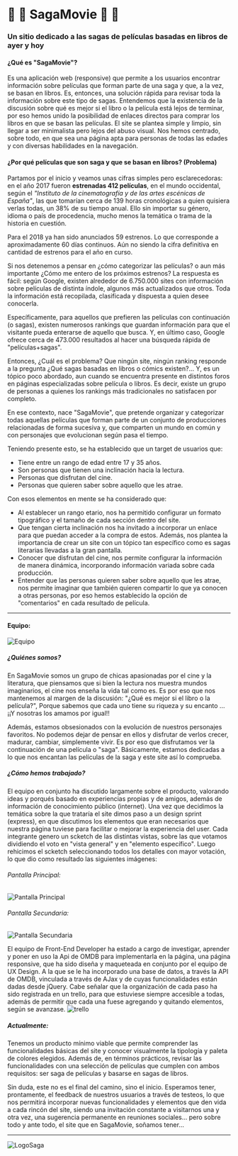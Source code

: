 # :movie_camera: :notebook: SagaMovie :notebook: :movie_camera:
### Un sitio dedicado a las sagas de películas basadas en libros de ayer y hoy


#### ¿Qué es "SagaMovie"?
Es una aplicación web (responsive) que permite a los usuarios encontrar información sobre películas que forman parte de una saga y que, a la vez, se basan en libros. Es, entonces, una solución rápida para revisar toda la información sobre este tipo de sagas. Entendemos que la existencia de la discusión sobre qué es mejor si el libro o la película está lejos de terminar, por eso hemos unido la posibilidad de enlaces directos para comprar los libros en que se basan las películas. 
El site se plantea simple y limpio, sin llegar a ser minimalista pero lejos del abuso visual. Nos hemos centrado, sobre todo, en que sea una página apta para personas de todas las edades y con diversas habilidades en la navegación.  


#### ¿Por qué películas que son saga y que se basan en libros? (Problema) 

Partamos por el inicio y veamos unas cifras simples pero esclarecedoras: en el año 2017 fueron **estrenadas 412 películas**, en el mundo occidental, según el *"Instituto de la cinematografía y de las artes escénicas de España"*, las que tomarían cerca de 139 horas cronológicas a quien quisiera verlas todas, un 38% de su tiempo anual. Ello sin importar su género, idioma o país de procedencia, mucho menos la temática o trama de la historia en cuestión.    
  
Para el 2018 ya han sido anunciados 59 estrenos. Lo que corresponde a aproximadamente 60 días continuos. Aún no siendo la cifra definitiva en cantidad de estrenos para el año en curso.  
  
Si nos detenemos a pensar en ¿cómo categorizar las películas? o aun más importante ¿Cómo me entero de los próximos estrenos? La respuesta es fácil: según Google, existen alrededor de 6.750.000 sites con información sobre películas de distinta índole, algunos más actualizados que otros. Toda la información está recopilada, clasificada y dispuesta a quien desee conocerla. 
  
Específicamente, para aquellos que prefieren las películas con continuación (o sagas), existen numerosos rankings que guardan información para que el visitante pueda enterarse de aquello que busca. Y, en último caso, Google ofrece cerca de 473.000 resultados al hacer una búsqueda rápida de "películas+sagas". 
  
Entonces, ¿Cuál es el problema? Que ningún site, ningún ranking responde a la pregunta ¿Qué sagas basadas en libros o cómics existen?...  Y, es un tópico poco abordado, aun cuando se encuentra presente en distintos foros en páginas especializadas sobre película o libros. Es decir, existe un grupo de personas a quienes los rankings más tradicionales no satisfacen por completo. 
  
En ese contexto, nace "SagaMovie", que pretende organizar y categorizar todas aquellas películas que forman parte de un conjunto de producciones relacionadas de forma sucesiva y, que comparten un mundo en común y con personajes que evolucionan según pasa el tiempo.

Teniendo presente esto, se ha establecido que un target de usuarios que: 
* Tiene entre un rango de edad entre 17 y 35 años. 
* Son personas que tienen una inclinación hacia la lectura. 
* Personas que disfrutan del cine. 
* Personas que quieren saber sobre aquello que les atrae. 
  
Con esos elementos en mente se ha considerado que: 
* Al establecer un rango etario, nos ha permitido configurar un formato tipográfico y el tamaño de cada sección dentro del site. 
* Que tengan cierta inclinación nos ha invitado a incorporar un enlace para que puedan acceder a la compra de estos. Además, nos plantea la importancia de crear un site con un tópico tan específico como es sagas literarias llevadas a la gran pantalla. 
* Conocer que disfrutan del cine, nos permite configurar la información de manera dinámica, incorporando información variada sobre cada producción. 
* Entender que las personas quieren saber sobre aquello que les atrae, nos permite imaginar que también quieren compartir lo que ya conocen a otras personas, por eso hemos establecido la opción de "comentarios" en cada resultado de película. 
 

___


#### Equipo:
![Equipo](https://image.ibb.co/gRitZ6/team.png)


##### ¿Quiénes somos?

En SagaMovie somos un grupo de chicas apasionadas por el cine y la literatura, que piensamos que si bien la lectura nos muestra mundos imaginarios, el cine nos enseña la vida tal como es. Es por eso que nos mantenemos al margen de la discusión: "¿Qué es mejor si el libro o la película?", Porque sabemos que cada uno tiene su riqueza y su encanto ... ¡¡Y nosotras los amamos por igual!!

Además, estamos obsesionados con la evolución de nuestros personajes favoritos. No podemos dejar de pensar en ellos y disfrutar de verlos crecer, madurar, cambiar, simplemente vivir. Es por eso que disfrutamos ver la continuación de una película o "saga". Básicamente, estamos dedicadas a lo que nos encantan las películas de la saga y este site así lo comprueba.

##### ¿Cómo hemos trabajado?
El equipo en conjunto ha discutido largamente sobre el producto, valorando ideas y porqués basado en experiencias propias y de amigos, además de información de conocimiento público (internet). Una vez que decidimos la temática sobre la que trataría el site dimos paso a un design sprint (express), en que discutimos los elementos que eran necesarios que nuestra página tuviese para facilitar o mejorar la experiencia del user. Cada integrante genero un scketch de las distintas vistas, sobre las que votamos dividiendo el voto en "vista general" y en "elemento específico". Luego rehicimos el scketch seleccionando todos los detalles con mayor votación, lo que dio como resultado las siguientes imágenes:

###### Pantalla Principal:
![Pantalla Principal](https://image.ibb.co/cRaQe6/1_pantalla_principal.jpg)

###### Pantalla Secundaria:
![Pantalla Secundaria](https://image.ibb.co/kPRYZ6/IMG_20180111_080457.jpg)

El equipo de Front-End Developer ha estado a cargo de investigar, aprender y poner en uso la Api de OMDB para implementarla en la página, una página responsive, que ha sido diseña y maqueteada en conjunto por el equipo de UX Design. A la que se le ha incorporado una base de datos, a través la API de OMDB, vinculada a través de AJax y de cuyas funcionalidades están dadas desde jQuery. 
Cabe señalar que la organización de cada paso ha sido registrada en un trello, para que estuviese siempre accesible a todas, además de permitir que cada una fuese agregando y quitando elementos, según se avanzase.
![trello](https://image.ibb.co/eynwnR/trello.png)

##### Actualmente: 
Tenemos un producto mínimo viable que permite comprender las funcionalidades básicas del site y conocer visualmente la tipología y paleta de colores elegidos. Además de, en términos prácticos, revisar las funcionalidades con una selección de películas que cumplen con ambos requisitos: ser saga de películas y basarse en sagas de libros.

Sin duda, este no es el final del camino, sino el inicio. Esperamos tener, prontamente, el feedback de nuestros usuarios a través de testeos, lo que nos permitirá incorporar nuevas funcionalidades y elementos que den vida a cada rincón del site, siendo una invitación constante a visitarnos una y otra vez, una sugerencia permanente en reuniones sociales... pero sobre todo y ante todo, el site que en SagaMovie, soñamos tener...
  
    

___


        
          
![LogoSaga](https://image.ibb.co/j8KLE6/sagamovieblack.png)
